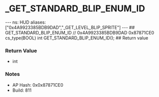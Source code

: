 # _GET_STANDARD_BLIP_ENUM_ID

--- ns: HUD aliases: ["0x4A9923385BDB9DAD","_GET_LEVEL_BLIP_SPRITE"] --- ## GET_STANDARD_BLIP_ENUM_ID  // 0x4A9923385BDB9DAD 0x87871CE0 cs_type(BOOL) int GET_STANDARD_BLIP_ENUM_ID();  ## Return value

### Return Value
* int

### Notes
* AP Hash: 0x0x87871CE0
* Build: 811

